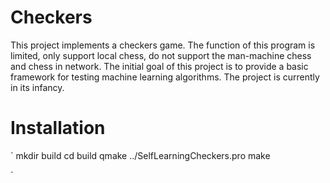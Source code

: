 # Checkers
This project implements a checkers game. The function of this program is limited, only support local chess, do not support the man-machine chess and chess in network. The initial goal of this project is to provide a basic framework for testing machine learning algorithms. The project is currently in its infancy.  
# Installation
`
mkdir build
cd build
qmake ../SelfLearningCheckers.pro
make

`
